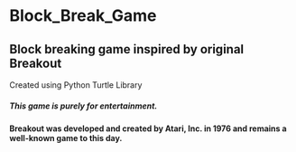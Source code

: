 # Block_Break_Game
## Block breaking game inspired by original Breakout <br>
Created using Python Turtle Library
##### This game is purely for entertainment.
#### Breakout was developed and created by Atari, Inc. in 1976 and remains a well-known game to this day.
